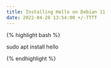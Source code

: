 ```yaml
---
title: Installing Hello on Debian 11
date: 2022-04-28 13:54:00 +/-TTTT
---
```


{% highlight bash %}

sudo apt install hello

{% endhighlight %}